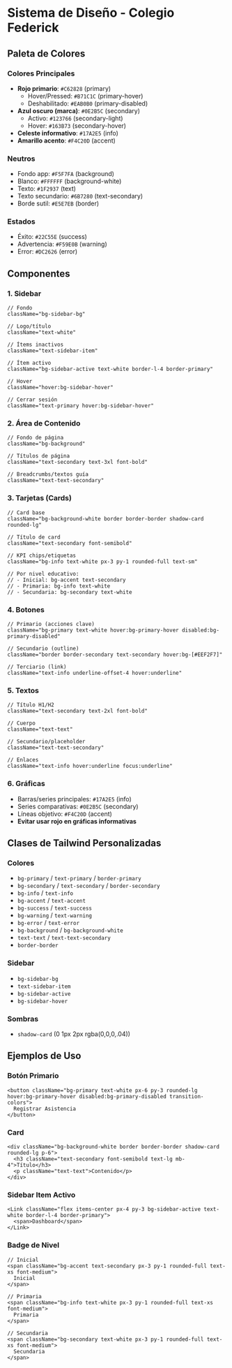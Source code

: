 # Sistema de Diseño - Colegio Federick

## Paleta de Colores

### Colores Principales
- **Rojo primario**: `#C62828` (primary)
  - Hover/Pressed: `#B71C1C` (primary-hover)
  - Deshabilitado: `#EAB0B0` (primary-disabled)
- **Azul oscuro (marca)**: `#0E2B5C` (secondary)
  - Activo: `#123766` (secondary-light)
  - Hover: `#163B73` (secondary-hover)
- **Celeste informativo**: `#17A2E5` (info)
- **Amarillo acento**: `#F4C20D` (accent)

### Neutros
- Fondo app: `#F5F7FA` (background)
- Blanco: `#FFFFFF` (background-white)
- Texto: `#1F2937` (text)
- Texto secundario: `#6B7280` (text-secondary)
- Borde sutil: `#E5E7EB` (border)

### Estados
- Éxito: `#22C55E` (success)
- Advertencia: `#F59E0B` (warning)
- Error: `#DC2626` (error)

## Componentes

### 1. Sidebar
```tsx
// Fondo
className="bg-sidebar-bg"

// Logo/título
className="text-white"

// Ítems inactivos
className="text-sidebar-item"

// Ítem activo
className="bg-sidebar-active text-white border-l-4 border-primary"

// Hover
className="hover:bg-sidebar-hover"

// Cerrar sesión
className="text-primary hover:bg-sidebar-hover"
```

### 2. Área de Contenido
```tsx
// Fondo de página
className="bg-background"

// Títulos de página
className="text-secondary text-3xl font-bold"

// Breadcrumbs/textos guía
className="text-text-secondary"
```

### 3. Tarjetas (Cards)
```tsx
// Card base
className="bg-background-white border border-border shadow-card rounded-lg"

// Título de card
className="text-secondary font-semibold"

// KPI chips/etiquetas
className="bg-info text-white px-3 py-1 rounded-full text-sm"

// Por nivel educativo:
// - Inicial: bg-accent text-secondary
// - Primaria: bg-info text-white
// - Secundaria: bg-secondary text-white
```

### 4. Botones
```tsx
// Primario (acciones clave)
className="bg-primary text-white hover:bg-primary-hover disabled:bg-primary-disabled"

// Secundario (outline)
className="border border-secondary text-secondary hover:bg-[#EEF2F7]"

// Terciario (link)
className="text-info underline-offset-4 hover:underline"
```

### 5. Textos
```tsx
// Título H1/H2
className="text-secondary text-2xl font-bold"

// Cuerpo
className="text-text"

// Secundario/placeholder
className="text-text-secondary"

// Enlaces
className="text-info hover:underline focus:underline"
```

### 6. Gráficas
- Barras/series principales: `#17A2E5` (info)
- Series comparativas: `#0E2B5C` (secondary)
- Líneas objetivo: `#F4C20D` (accent)
- **Evitar usar rojo en gráficas informativas**

## Clases de Tailwind Personalizadas

### Colores
- `bg-primary` / `text-primary` / `border-primary`
- `bg-secondary` / `text-secondary` / `border-secondary`
- `bg-info` / `text-info`
- `bg-accent` / `text-accent`
- `bg-success` / `text-success`
- `bg-warning` / `text-warning`
- `bg-error` / `text-error`
- `bg-background` / `bg-background-white`
- `text-text` / `text-text-secondary`
- `border-border`

### Sidebar
- `bg-sidebar-bg`
- `text-sidebar-item`
- `bg-sidebar-active`
- `bg-sidebar-hover`

### Sombras
- `shadow-card` (0 1px 2px rgba(0,0,0,.04))

## Ejemplos de Uso

### Botón Primario
```tsx
<button className="bg-primary text-white px-6 py-3 rounded-lg hover:bg-primary-hover disabled:bg-primary-disabled transition-colors">
  Registrar Asistencia
</button>
```

### Card
```tsx
<div className="bg-background-white border border-border shadow-card rounded-lg p-6">
  <h3 className="text-secondary font-semibold text-lg mb-4">Título</h3>
  <p className="text-text">Contenido</p>
</div>
```

### Sidebar Item Activo
```tsx
<Link className="flex items-center px-4 py-3 bg-sidebar-active text-white border-l-4 border-primary">
  <span>Dashboard</span>
</Link>
```

### Badge de Nivel
```tsx
// Inicial
<span className="bg-accent text-secondary px-3 py-1 rounded-full text-xs font-medium">
  Inicial
</span>

// Primaria
<span className="bg-info text-white px-3 py-1 rounded-full text-xs font-medium">
  Primaria
</span>

// Secundaria
<span className="bg-secondary text-white px-3 py-1 rounded-full text-xs font-medium">
  Secundaria
</span>
```
